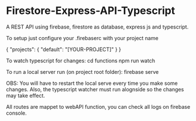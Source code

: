 # Firestore-Express-API-Typescript
A REST API using firebase, firestore as database, express js and typescript.

To setup just configure your .firebaserc with your project name

{
  "projects": {
    "default": "[YOUR-PROJECT]"
  }
}

To watch typescript for changes:
cd functions
npm run watch

To run a local server run (on project root folder): 
firebase serve

OBS: You will have to restart the local serve every time you make some changes. Also, the typescript watcher must run alognside so the changes may take effect.

All routes are mappet to webAPI function, you can check all logs on firebase console.
